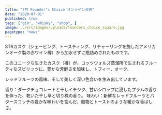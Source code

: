 ```yaml
---
title: "7月 Founder's Choice オンライン発売"
date: "2020-07-01"
published: true
tags: ["gin", "whisky", "shop", ]
image: ../src/images/uploads/founders_choice_square.jpg
pagetype: "news"
---
```


STRカスク（シェービング、トースティング、リチャーリングを施したアメリカンオーク製の赤ワイン樽）から加水せずに瓶詰めされたものです。

このユニークな生きたカスク（樽）が、コッツウォルズ蒸溜所で生まれるフルーティなスピリッツに、豊かな芳醇さを加味し、トフィー、オーク、

レッドフルーツの風味、そして美しく深い色合いを生み出しています。

香り：ダークチョコレートと干しイチジク、甘いシロップに浸したプラムの香りを伴った、乾いた干し草と切り株の香り。
味わい：新鮮なレッドフルーツとバタースコッチの豊かな味わいを含んだ、穀物とトーストのような暖かな香ばしさ。